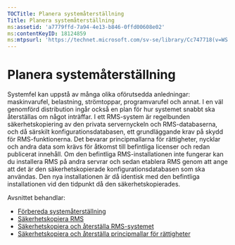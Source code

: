 ```yaml
---
TOCTitle: Planera systemåterställning
Title: Planera systemåterställning
ms:assetid: 'a7779ffd-7a94-4e13-b846-0ffd00608e02'
ms:contentKeyID: 18124859
ms:mtpsurl: 'https://technet.microsoft.com/sv-se/library/Cc747718(v=WS.10)'
---
```


Planera systemåterställning
===========================

Systemfel kan uppstå av många olika oförutsedda anledningar: maskinvarufel, belastning, strömtoppar, programvarufel och annat. I en väl genomförd distribution ingår också en plan för hur systemet snabbt ska återställas om något inträffar. I ett RMS-system är regelbunden säkerhetskopiering av den privata servernyckeln och RMS-databaserna, och då särskilt konfigurationsdatabasen, ett grundläggande krav på skydd för RMS-funktionerna. Det bevarar principmallarna för rättigheter, nycklar och andra data som krävs för åtkomst till befintliga licenser och redan publicerat innehåll. Om den befintliga RMS-installationen inte fungerar kan du installera RMS på andra servrar och sedan etablera RMS genom att ange att det är den säkerhetskopierade konfigurationsdatabasen som ska användas. Den nya installationen är då identisk med den befintliga installationen vid den tidpunkt då den säkerhetskopierades.

Avsnittet behandlar:

-   [Förbereda systemåterställning](https://technet.microsoft.com/885c047f-1e3b-4bf5-8248-3a4505759cbb)
-   [Säkerhetskopiera RMS](https://technet.microsoft.com/c29894da-ee00-428c-8d48-80d8e5a83678)
-   [Säkerhetskopiera och återställa RMS-systemet](https://technet.microsoft.com/c11f3ac1-e512-402b-bf13-9ff21f5fe745)
-   [Säkerhetskopiera och återställa principmallar för rättigheter](https://technet.microsoft.com/a6ed3328-4128-45e8-9236-3de484b460de)
